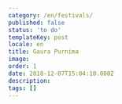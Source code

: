 ```yaml
---
category: /en/festivals/
published: false
status: 'to do'
templateKey: post
locale: en
title: Gaura Purnima
image:
order: 1
date: 2018-12-07T15:04:10.000Z
description:
tags: []
---
```

